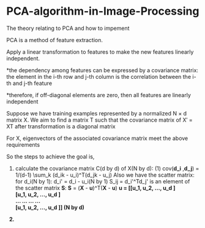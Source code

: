 # PCA-algorithm-in-Image-Processing
The theory relating to PCA and how to impement

PCA is a method of feature extraction.

Apply a linear transformation to features to make the new 
features linearly independent.

  *the dependency among features can be expressed by a
  covariance matrix: the element in the i-th row and j-th
  column is the correlation between the i-th and j-th feature
  
  *therefore, if off-diagonal elements are zero, then all features
  are linearly independent
  
Suppose we have training examples represented by a
normalized N × d matrix X. We aim to find a matrix T such that
the covariance matrix of X′ = XT after transformation is a
diagonal matrix

For X, eigenvectors of the associated covariance matrix meet
the above requirements

So the steps to achieve the goal is,

  1. calculate the covariance matrix C(d by d) of X(N by d):
    (1) cov(<b>d_i</b> ,<b>d_j</b>) = 1/(d-1) \sum_k (d_ik - u_i)^T(d_jk - u_j)
    Also we have the scatter matrix:
     for d_i(N by 1): d_i' = d_i - u_i(N by 1)
     S_ij = d_i'^Td_j' is an element of the scatter matrix <b>S</b>:
     <b>S</b> = (<b>X</b> - <b>u</b>)^T(<b>X</b> - <b>u</b>)
     <b>u<b> = [[u_1, u_2, ..., u_d ]  
                [u_1, u_2, ..., u_d ]  
                 ...  ...  ...  ...  
                [u_1, u_2, ..., u_d ]] (N by d)
     
  3. 
